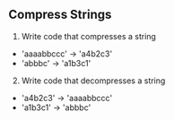 ## Compress Strings

1. Write code that compresses a string
  - 'aaaabbccc' -> 'a4b2c3'
  - 'abbbc' -> 'a1b3c1'
2. Write code that decompresses a string
  - 'a4b2c3' -> 'aaaabbccc'
  - 'a1b3c1' -> 'abbbc'
